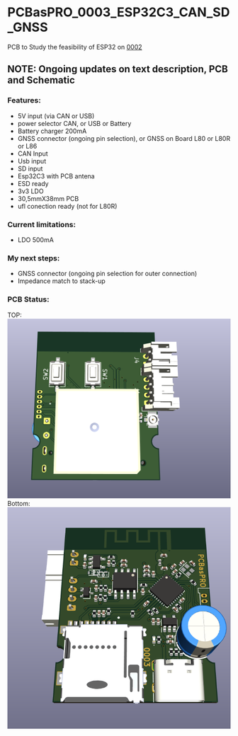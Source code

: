 # PCBasPRO_0003_ESP32C3_CAN_SD_GNSS
PCB to Study the feasibility of ESP32 on [0002](https://github.com/PCBasPRO/PCBasPRO_0002_Cheap_FOC2VESC)

## **NOTE: Ongoing updates on text description, PCB and Schematic**


### **Features:**

- 5V input (via CAN or USB)
- power selector CAN, or USB or Battery
- Battery charger 200mA
- GNSS connector (ongoing pin selection), or GNSS on Board L80 or L80R or L86
- CAN Input
- Usb input
- SD input
- Esp32C3 with PCB antena
- ESD ready
- 3v3 LDO
- 30,5mmX38mm PCB
- ufl conection ready (not for L80R)


### **Current limitations:**

  - LDO 500mA

### **My next steps:**

- GNSS connector (ongoing pin selection for outer connection)
- Impedance match to stack-up


### **PCB Status:**

TOP: 
![Image](https://github.com/PCBasPRO/PCBasPRO_0003_ESP32C3_CAN_SD_GNSS/blob/main/2024-01-14_11h23_50.png)
Bottom:
![Image](https://github.com/PCBasPRO/PCBasPRO_0003_ESP32C3_CAN_SD_GNSS/blob/main/2024-01-14_11h25_02.png)
